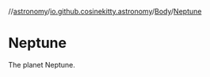 //[astronomy](../../../../index.md)/[io.github.cosinekitty.astronomy](../../index.md)/[Body](../index.md)/[Neptune](index.md)

# Neptune

The planet Neptune.

